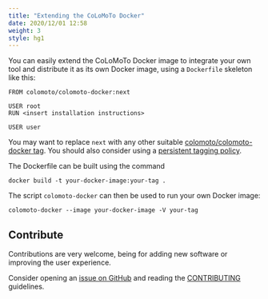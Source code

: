 ```yaml
---
title: "Extending the CoLoMoTo Docker"
date: 2020/12/01 12:58
weight: 3
style: hg1
---
```




You can easily extend the CoLoMoTo Docker image to integrate your own tool and distribute it as its own Docker image, using a `Dockerfile` skeleton like this:
```
FROM colomoto/colomoto-docker:next

USER root
RUN <insert installation instructions>

USER user
```
You may want to replace `next` with any other suitable [colomoto/colomoto-docker tag](https://github.com/colomoto/colomoto-docker/releases). You should also consider using a [persistent tagging policy](https://github.com/colomoto/colomoto-docker#tagging-policy-and-re-executability-considerations). 

The Dockerfile can be built using the command

    docker build -t your-docker-image:your-tag .

The script `colomoto-docker` can then be used to run your own Docker image:

    colomoto-docker --image your-docker-image -V your-tag


## Contribute

Contributions are very welcome, being for adding new software or improving the user experience.

Consider opening an [issue on GitHub](https://github.com/colomoto/colomoto-docker/issues) and reading the 
[CONTRIBUTING](https://github.com/colomoto/colomoto-docker/blob/master/CONTRIBUTING.md) guidelines.



